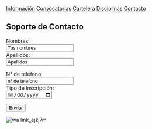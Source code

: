 [Información](Informacion.md) [Convocatorias](Convocatorias.md) [Cartelera](Cartelera.md) [Disciplinas](Disciplinas.msd) [Contacto](Contacto.md)

## Soporte de Contacto

<form action="/action_page.php">
  <label for="name">Nombres:</label><br>
  <input type="text" id="name" name="name" value="Tus nombres"><br>
  <label for="lname">Apellidos:</label><br>
  <input type="text" id="lname" name="lname" value="Apellidos"><br>
  
  <label for="telefono">N° de telefono:</label><br>
  <input type="text" id="telefono" telefono="telefono" value="n° de telefono"><br>
  <label for="inscripción">Tipo de Inscripción:</label><br>
  <input type="date" id="birthday" name="birthday">

  <input type="submit" value="Enviar">
      
  </form>


![wa link_ejzj7m](https://user-images.githubusercontent.com/99769832/158484600-7d83d51a-383a-4d97-a63f-24abc0ed167b.png)

